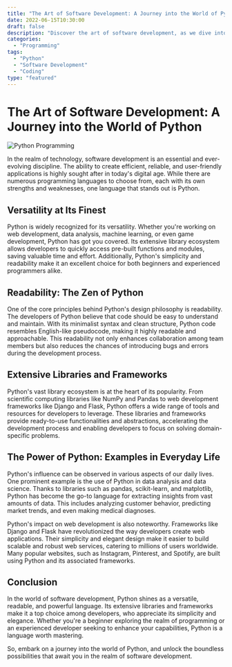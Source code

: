 ```yaml
--- 
title: "The Art of Software Development: A Journey into the World of Python" 
date: 2022-06-15T10:30:00 
draft: false 
description: "Discover the art of software development, as we dive into the world of Python and explore its versatility, readability, and extensive libraries." 
categories: 
  - "Programming" 
tags: 
  - "Python" 
  - "Software Development" 
  - "Coding" 
type: "featured" 
--- 
```


# The Art of Software Development: A Journey into the World of Python

![Python Programming](https://example.com/images/python-programming.jpg)

In the realm of technology, software development is an essential and ever-evolving discipline. The ability to create efficient, reliable, and user-friendly applications is highly sought after in today's digital age. While there are numerous programming languages to choose from, each with its own strengths and weaknesses, one language that stands out is Python.

## Versatility at Its Finest

Python is widely recognized for its versatility. Whether you're working on web development, data analysis, machine learning, or even game development, Python has got you covered. Its extensive library ecosystem allows developers to quickly access pre-built functions and modules, saving valuable time and effort. Additionally, Python's simplicity and readability make it an excellent choice for both beginners and experienced programmers alike.

## Readability: The Zen of Python

One of the core principles behind Python's design philosophy is readability. The developers of Python believe that code should be easy to understand and maintain. With its minimalist syntax and clean structure, Python code resembles English-like pseudocode, making it highly readable and approachable. This readability not only enhances collaboration among team members but also reduces the chances of introducing bugs and errors during the development process.

## Extensive Libraries and Frameworks

Python's vast library ecosystem is at the heart of its popularity. From scientific computing libraries like NumPy and Pandas to web development frameworks like Django and Flask, Python offers a wide range of tools and resources for developers to leverage. These libraries and frameworks provide ready-to-use functionalities and abstractions, accelerating the development process and enabling developers to focus on solving domain-specific problems.

## The Power of Python: Examples in Everyday Life

Python's influence can be observed in various aspects of our daily lives. One prominent example is the use of Python in data analysis and data science. Thanks to libraries such as pandas, scikit-learn, and matplotlib, Python has become the go-to language for extracting insights from vast amounts of data. This includes analyzing customer behavior, predicting market trends, and even making medical diagnoses.

Python's impact on web development is also noteworthy. Frameworks like Django and Flask have revolutionized the way developers create web applications. Their simplicity and elegant design make it easier to build scalable and robust web services, catering to millions of users worldwide. Many popular websites, such as Instagram, Pinterest, and Spotify, are built using Python and its associated frameworks.

## Conclusion

In the world of software development, Python shines as a versatile, readable, and powerful language. Its extensive libraries and frameworks make it a top choice among developers, who appreciate its simplicity and elegance. Whether you're a beginner exploring the realm of programming or an experienced developer seeking to enhance your capabilities, Python is a language worth mastering.

So, embark on a journey into the world of Python, and unlock the boundless possibilities that await you in the realm of software development.
